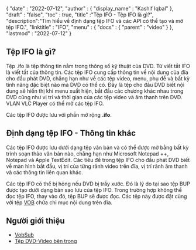 {
  "date" : "2022-07-12",
  "author" : {
    "display_name" : "Kashif Iqbal"
},
  "draft" : "false",
  "toc" : true,
  "title" :"Tệp IFO - Tệp IFO là gì?",
  "description":"Tìm hiểu về định dạng tệp IFO và các API có thể tạo và mở tệp IFO.",
  "linktitle" : "IFO",
  "menu" : {
    "docs" : {
      "parent" : "video"
}
},
  "lastmod" : "2022-07-12"
}

## Tệp IFO là gì?

Tệp .ifo là tệp thông tin nằm trong thông số kỹ thuật của DVD. Từ viết tắt IFO là viết tắt của thông tin. Các tệp IFO cung cấp thông tin về nội dung của đĩa cho đầu phát DVD, chẳng hạn như về các tệp video, menu, phụ đề và bất kỳ tính năng đặc biệt nào mà DVD có thể có. Đây là tệp cho đầu DVD biết nội dung sẽ hiển thị khi menu xuất hiện, bắt đầu các chương khác nhau trong DVD cũng như vị trí và thời gian của các tệp video và âm thanh trên DVD. VLAN VLC Player có thể mở các tệp IFO.

Các tệp IFO được lưu với phần mở rộng **.ifo**.

## Định dạng tệp IFO - Thông tin khác

Các tệp IFO được lưu dưới dạng tệp văn bản và có thể được mở bằng bất kỳ trình soạn thảo văn bản nào, chẳng hạn như Microsoft Notepad ++, Notepad và Apple TextEdit. Các tiêu đề trong tệp IFO cho đầu phát DVD biết về màn hình bắt đầu, vị trí của từng rãnh video trên đĩa, vị trí rãnh âm thanh và các thông tin liên quan khác.

Các tệp IFO có thể bị hỏng nếu DVD bị trầy xước. Đó là lý do tại sao tệp BUP được tạo dưới dạng bản sao lưu của tệp IFO. Trong trường hợp không thể đọc tệp IFO, thay vào đó, tệp BUP sẽ được đọc. Các tệp này được đặt cùng với tệp [VOB](/video/vob/) chứa chỉ mục nội dung trên đĩa.

## Người giới thiệu

* [VobSub](https://www.videohelp.com/software/VobSub)
* [Tệp DVD-Video bên trong](https://en.wikibooks.org/wiki/Inside_DVD-Video/IFO_Files)


